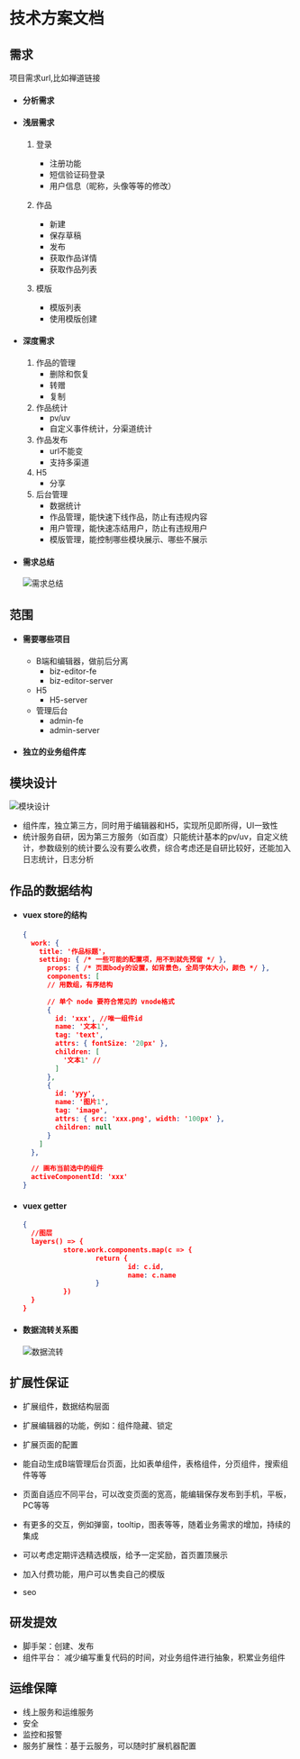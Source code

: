 # 技术方案文档

## 需求

项目需求url,比如禅道链接

- #### 分析需求

- #### 浅层需求

  1. 登录
     - 注册功能
     - 短信验证码登录
     - 用户信息（昵称，头像等等的修改）
  2. 作品
     - 新建
     - 保存草稿
     - 发布
     - 获取作品详情
     - 获取作品列表

  3. 模版
     - 模版列表
     - 使用模版创建

- #### 深度需求

  1. 作品的管理
     - 删除和恢复
     - 转赠
     - 复制
  2. 作品统计
     - pv/uv
     - 自定义事件统计，分渠道统计
  3. 作品发布
     - url不能变
     - 支持多渠道
  4. H5
     - 分享
  5. 后台管理
     - 数据统计
     - 作品管理，能快速下线作品，防止有违规内容
     - 用户管理，能快速冻结用户，防止有违规用户
     - 模版管理，能控制哪些模块展示、哪些不展示

- #### 需求总结

  ![需求总结](./images/需求总结.png)

## 范围

- #### 需要哪些项目

  - B端和编辑器，做前后分离
    - biz-editor-fe
    - biz-editor-server
  - H5
    - H5-server
  - 管理后台
    - admin-fe
    - admin-server

- #### 独立的业务组件库

## 模块设计

![模块设计](./images/模块设计.png)

- 组件库，独立第三方，同时用于编辑器和H5，实现所见即所得，UI一致性
- 统计服务自研，因为第三方服务（如百度）只能统计基本的pv/uv，自定义统计，参数级别的统计要么没有要么收费，综合考虑还是自研比较好，还能加入日志统计，日志分析

## 作品的数据结构

- #### vuex store的结构

  ```json
  {
    work: {
      title: '作品标题'，
      setting: { /* 一些可能的配置项，用不到就先预留 */ },
    	props: { /* 页面body的设置，如背景色，全局字体大小，颜色 */ },
    	components: [
        // 用数组，有序结构
        
        // 单个 node 要符合常见的 vnode格式
        {
          id: 'xxx', //唯一组件id
          name: '文本1',
          tag: 'text',
          attrs: { fontSize: '20px' },
          children: [
            '文本1' //
          ]
        },
        {
          id: 'yyy',
          name: '图片1',
          tag: 'image',
          attrs: { src: 'xxx.png', width: '100px' },
          children: null
        }
      ]
    },
  
  	// 画布当前选中的组件
  	activeComponentId: 'xxx'
  }
  ```

- #### vuex getter

  ```json
  {
    //图层
    layers() => {
    		store.work.components.map(c => {
    				return {
    						id: c.id,
    						name: c.name
  					}
  			})
  	}
  }
  ```

  

- #### 数据流转关系图

  ![数据流转](./images/数据流转.png)

## 扩展性保证

- 扩展组件，数据结构层面


- 扩展编辑器的功能，例如：组件隐藏、锁定


- 扩展页面的配置


- 能自动生成B端管理后台页面，比如表单组件，表格组件，分页组件，搜索组件等等

- 页面自适应不同平台，可以改变页面的宽高，能编辑保存发布到手机，平板，PC等等
- 有更多的交互，例如弹窗，tooltip，图表等等，随着业务需求的增加，持续的集成
- 可以考虑定期评选精选模版，给予一定奖励，首页置顶展示
- 加入付费功能，用户可以售卖自己的模版
- seo

## 研发提效

- 脚手架：创建、发布
- 组件平台： 减少编写重复代码的时间，对业务组件进行抽象，积累业务组件

## 运维保障

- 线上服务和运维服务
- 安全
- 监控和报警
- 服务扩展性：基于云服务，可以随时扩展机器配置

